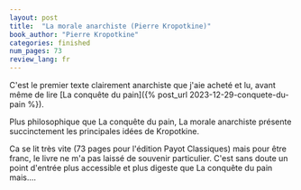 ```yaml
---
layout: post
title:  "La morale anarchiste (Pierre Kropotkine)"
book_author: "Pierre Kropotkine"
categories: finished
num_pages: 73
review_lang: fr
---
```


C'est le premier texte clairement anarchiste que j'aie acheté et lu, avant même de lire [La conquête du pain]({% post_url 2023-12-29-conquete-du-pain %}).

Plus philosophique que La conquête du pain, La morale anarchiste présente succinctement les principales idées de Kropotkine.

Ca se lit très vite (73 pages pour l'édition Payot Classiques) mais pour être franc, le livre ne m'a pas laissé de souvenir particulier. C'est sans doute un point d'entrée plus accessible et plus digeste que La conquête du pain mais....